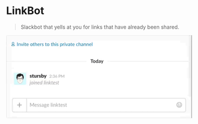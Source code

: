 # LinkBot

> Slackbot that yells at you for links that have already been shared.

![demo](demo.gif)
